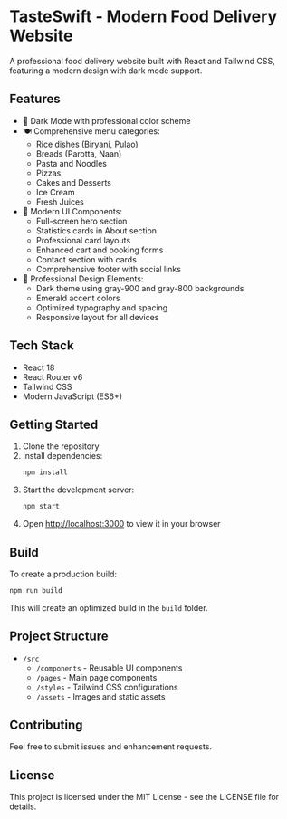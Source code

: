 # TasteSwift - Modern Food Delivery Website

A professional food delivery website built with React and Tailwind CSS, featuring a modern design with dark mode support.

## Features

- 🌙 Dark Mode with professional color scheme
- 🍽️ Comprehensive menu categories:
  - Rice dishes (Biryani, Pulao)
  - Breads (Parotta, Naan)
  - Pasta and Noodles
  - Pizzas
  - Cakes and Desserts
  - Ice Cream
  - Fresh Juices
- 🎨 Modern UI Components:
  - Full-screen hero section
  - Statistics cards in About section
  - Professional card layouts
  - Enhanced cart and booking forms
  - Contact section with cards
  - Comprehensive footer with social links
- 🎯 Professional Design Elements:
  - Dark theme using gray-900 and gray-800 backgrounds
  - Emerald accent colors
  - Optimized typography and spacing
  - Responsive layout for all devices

## Tech Stack

- React 18
- React Router v6
- Tailwind CSS
- Modern JavaScript (ES6+)

## Getting Started

1. Clone the repository
2. Install dependencies:
   ```bash
   npm install
   ```
3. Start the development server:
   ```bash
   npm start
   ```
4. Open [http://localhost:3000](http://localhost:3000) to view it in your browser

## Build

To create a production build:

```bash
npm run build
```

This will create an optimized build in the `build` folder.

## Project Structure

- `/src`
  - `/components` - Reusable UI components
  - `/pages` - Main page components
  - `/styles` - Tailwind CSS configurations
  - `/assets` - Images and static assets

## Contributing

Feel free to submit issues and enhancement requests.

## License

This project is licensed under the MIT License - see the LICENSE file for details.
